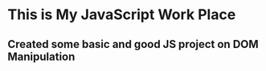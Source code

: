 
<h1>This is My JavaScript Work Place</h1>
<h2>Created some basic and good JS project on DOM Manipulation </h2>
